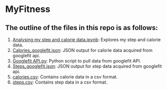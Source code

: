 # MyFitness

## The outline of the files in this repo is as follows:

1. [Analysing my step and calorie data.ipynb](https://github.com/inspiration07/MyFitness/blob/master/Analysing%20my%20step%20and%20calorie%20data.ipynb): Explores my step and calorie data.
2. [Calories_googlefit.json](https://github.com/inspiration07/MyFitness/blob/master/Calories_googlefit.json): JSON output for calorie data acquired from googlefit api.
3. [Googlefit API.py](https://github.com/inspiration07/MyFitness/blob/master/Googlefit%20API.py): Python script to pull data from googlefit API.
4. [Steps_googlefit.json](https://github.com/inspiration07/MyFitness/blob/master/Calories_googlefit.json): JSON output for step data acquired from googlefit api.
5. [calories.csv](https://github.com/inspiration07/MyFitness/blob/master/calories.csv): Contains calorie data in a csv format. 
6. [steps.csv](https://github.com/inspiration07/MyFitness/blob/master/steps.csv): Contains step data in a csv format.
